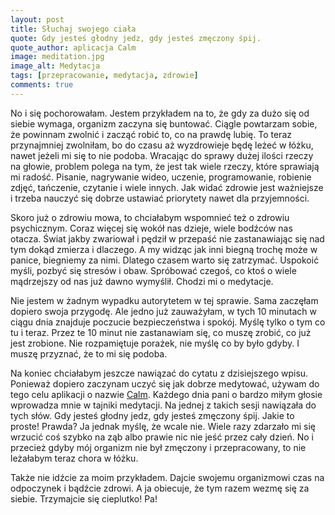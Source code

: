 ```yaml
---
layout: post
title: Słuchaj swojego ciała
quote: Gdy jesteś głodny jedz, gdy jesteś zmęczony śpij.
quote_author: aplicacja Calm
image: meditation.jpg
image_alt: Medytacja
tags: [przepracowanie, medytacja, zdrowie]
comments: true
---
```


No i się pochorowałam. Jestem przykładem na to, że gdy za dużo się od siebie wymaga, organizm zaczyna się buntować. Ciągle powtarzam sobie, że powinnam zwolnić i zacząć robić to, co na prawdę lubię. To teraz przynajmniej zwolniłam, bo do czasu aż wyzdrowieje będę leżeć w łóżku, nawet jeżeli mi się to nie podoba. Wracając do sprawy dużej ilości rzeczy na głowie, problem polega na tym, że jest tak wiele rzeczy, które sprawiają mi radość. Pisanie, nagrywanie wideo, uczenie, programowanie, robienie zdjęć, tańczenie, czytanie i wiele innych. Jak widać zdrowie jest ważniejsze i trzeba nauczyć się dobrze ustawiać priorytety nawet dla przyjemności.

Skoro już o zdrowiu mowa, to chciałabym wspomnieć też o zdrowiu psychicznym. Coraz więcej się wokół nas dzieje, wiele bodźców nas otacza. Świat jakby zwariował i pędził w przepaść nie zastanawiając się nad tym dokąd zmierza i dlaczego. A my widząc jak inni biegną trochę może w panice, biegniemy za nimi. Dlatego czasem warto się zatrzymać. Uspokoić myśli, pozbyć się stresów i obaw. Spróbować czegoś, co ktoś o wiele mądrzejszy od nas już dawno wymyślił. Chodzi mi o medytacje.

Nie jestem w żadnym wypadku autorytetem w tej sprawie. Sama zaczęłam dopiero swoja przygodę. Ale jedno już zauważyłam, w tych 10 minutach w ciągu dnia znajduje poczucie bezpieczeństwa i spokój. Myślę tylko o tym co tu i teraz. Przez te 10 minut nie zastanawiam się, co muszę zrobić, co już jest zrobione. Nie rozpamiętuje porażek, nie myślę co by było gdyby. I muszę przyznać, że to mi się podoba.

Na koniec chciałabym jeszcze nawiązać do cytatu z dzisiejszego wpisu. Ponieważ dopiero zaczynam uczyć się jak dobrze medytować, używam do tego celu aplikacji o nazwie [Calm](https://play.google.com/store/apps/details?id=com.calm.android&hl=pl). Każdego dnia pani o bardzo miłym głosie wprowadza mnie w tajniki medytacji. Na jednej z takich sesji nawiązała do tych słów. Gdy jesteś głodny jedz, gdy jesteś zmęczony śpij. Jakie to proste! Prawda? Ja jednak myślę, że wcale nie. Wiele razy zdarzało mi się wrzucić coś szybko na ząb albo prawie nic nie jeść przez cały dzień. No i przecież gdyby mój organizm nie był zmęczony i przepracowany, to nie leżałabym teraz chora w łóżku.

Także nie idźcie za moim przykładem. Dajcie swojemu organizmowi czas na odpoczynek i bądźcie zdrowi. A ja obiecuje, że tym razem wezmę się za siebie. Trzymajcie się cieplutko! Pa!
